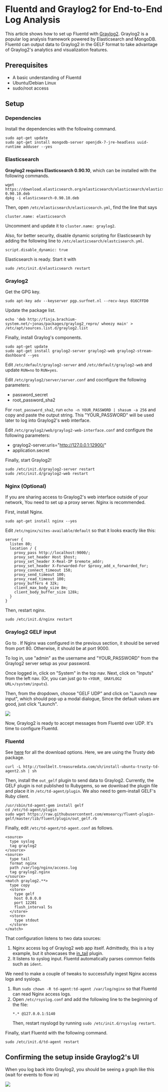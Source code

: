 # Fluentd and Graylog2 for End-to-End Log Analysis

This article shows how to set up Fluentd with [Graylog2](http://www.graylog2.org). Graylog2 is a popular log analysis framework powered by Elasticsearch and MongoDB. Fluentd can output data to Graylog2 in the GELF format to take advantage of Graylog2's analytics and visualization features.

## Prerequisites

- A basic understanding of Fluentd
- Ubuntu/Debian Linux
- sudo/root access

## Setup

### Dependencies

Install the dependencies with the following command.

```
sudo apt-get update
sudo apt-get install mongodb-server openjdk-7-jre-headless uuid-runtime adduser --yes
```

### Elasticsearch

**Graylog2 requires Elasticsearch 0.90.10**, which can be installed with the following commands.

```
wget https://download.elasticsearch.org/elasticsearch/elasticsearch/elasticsearch-0.90.10.deb
dpkg -i elasticsearch-0.90.10.deb
```

Then, open `/etc/elasticsearch/elasticsearch.yml`, find the line that says

```
cluster.name: elasticsearch
```

Uncomment and update it to `cluster.name: graylog2`.

Also, for better security, disable dynamic scripting for Elasticsearch by adding the following line to `/etc/elasticsearch/elastcisearch.yml`.

```
script.disable_dynamic: true
```

Elasticsearch is ready. Start it with

```
sudo /etc/init.d/elasticsearch restart
```

### Graylog2

Get the GPG key.

```
sudo apt-key adv --keyserver pgp.surfnet.nl --recv-keys 016CFFD0
```

Update the package list.

```
echo 'deb http://finja.brachium-system.net/~jonas/packages/graylog2_repro/ wheezy main' > /etc/apt/sources.list.d/graylog2.list
```

Finally, install Graylog's components.

```
sudo apt-get update
sudo apt-get install graylog2-server graylog2-web graylog2-stream-dashboard --yes
```

Edit `/etc/default/graylog2-server` and `/etc/default/graylog2-web` and update `RUN=no` to `RUN=yes`.

Edit `/etc/graylog2/server/server.conf` and cocnfigure the following parameters:

- password_secret
- root_password_sha2

For `root_password_sha2`, run `echo -n YOUR_PASSWORD | shasum -a 256` and copy and paste the output string. This "YOUR_PASSWORD" will be used later to log into Graylog2's web interface.

Edit `/etc/graylog2/web/graylog2-web-interface.conf` and configure the following parameters:

- graylog2-server.uris="http://127.0.0.1:12900/" 
- application.secret

Finally, start Graylog2!

```
sudo /etc/init.d/graylog2-server restart
sudo /etc/init.d/graylog2-web restart
```

### Nginx (Optional)

If you are sharing access to Graylog2's web interface outside of your network, You need to set up a proxy server. Nginx is recommended.

First, install Nginx.

```
sudo apt-get install nginx --yes
```

Edit `/etc/nginx/sites-available/default` so that it looks exactly like this:

```
server {
  listen 80;
  location / {
    proxy_pass http://localhost:9000/;
    proxy_set_header Host $host;
    proxy_set_header X-Real-IP $remote_addr;
    proxy_set_header X-Forwarded-For $proxy_add_x_forwarded_for;
    proxy_connect_timeout 150;
    proxy_send_timeout 100;
    proxy_read_timeout 100;
    proxy_buffers 4 32k;
    client_max_body_size 8m;
    client_body_buffer_size 128k;
  }
}
```

Then, restart nginx.

```
sudo /etc/init.d/nginx restart
```

### Graylog2 GELF input

Go to <YOUR GRAYLOG2 URL>. If Nginx was configured in the previous section, it should be served from port 80. Otherwise, it should be at port 9000.

To log in, use "admin" as the username and "YOUR_PASSWORD" from the Graylog2 server setup as your password.

Once logged in, click on "System" in the top nav. Next, click on "Inputs" from the left nav. (Or, you can just go to `<YOUR_ GRAYLOG2 URL>/system/inputs`).

Then, from the dropdown, choose "GELF UDP" and click on "Launch new input", which should pop up a modal dialogue, Since the default values are good, just click "Launch".

<img src="/images/graylog2-inputs.png" style="display:block"/>

Now, Graylog2 is ready to accept messages from Fluentd over UDP. It's time to configure Fluentd.

### Fluentd

See [here](/download) for all the download options. Here, we are using the Trusty deb package.

```
curl -L http://toolbelt.treasuredata.com/sh/install-ubuntu-trusty-td-agent2.sh | sh
```

Then, install the `out_gelf` plugin to send data to Graylog2. Currently, the GELF plugin is not published to Rubygems, so we download the plugin file and place it in `/etc/td-agent/plugin`. We also need to gem-install GELF's Ruby client.

```
/usr/sbin/td-agent-gem install gelf
cd /etc/td-agent/plugin
sudo wget https://raw.githubusercontent.com/emsearcy/fluent-plugin-gelf/master/lib/fluent/plugin/out_gelf.rb
```

Finally, edit `/etc/td-agent/td-agent.conf` as follows.

```
<source>
  type syslog
  tag graylog2
</source>
<source>
  type tail
  format nginx
  path /var/log/nginx/access.log
  tag graylog2.nginx
</source>
<match graylog2.**>
  type copy
  <store>
    type gelf
    host 0.0.0.0
    port 12201
    flush_interval 5s
  </store>
  <store>
    type stdout
  </store>
</match>
```

That configuration listens to two data sources:

1. Nginx access log of Graylog2 web app itself. Admittedly, this is a toy example, but it showcases the [in_tail](http://docs.fluentd.org/articles/in_tail) plugin.
2. It listens to syslog input. Fluentd automatically parses common fields such as `ident`.

We need to make a couple of tweaks to successfully ingest Nginx access logs and syslogs.

1. Run `sudo chown -R td-agent:td-agent /var/log/nginx` so that Fluentd can read Nginx access logs.
2. Open `/etc/rsyslog.conf` and add the following line to the beginning of the file:
    ```
    *.* @127.0.0.1:5140
    ```
    Then, restart rsyslogd by running `sudo /etc/init.d/rsyslog restart`.

Finally, start Fluentd with the following command.

```
sudo /etc/init.d/td-agent restart
```

## Confirming the setup inside Graylog2's UI

When you log back into Graylog2, you should be seeing a graph like this (wait for events to flow in)

<img src="/images/graylog2-graph.png" style="display:block;"/>

